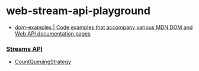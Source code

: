 web-stream-api-playground
=========================
- [dom-examples | Code examples that accompany various MDN DOM and Web API documentation pages](https://mdn.github.io/dom-examples/streams/)

### [Streams API](https://developer.mozilla.org/en-US/docs/Web/API/Streams_API)
- [CountQueuingStrategy](https://developer.mozilla.org/en-US/docs/Web/API/CountQueuingStrategy)
